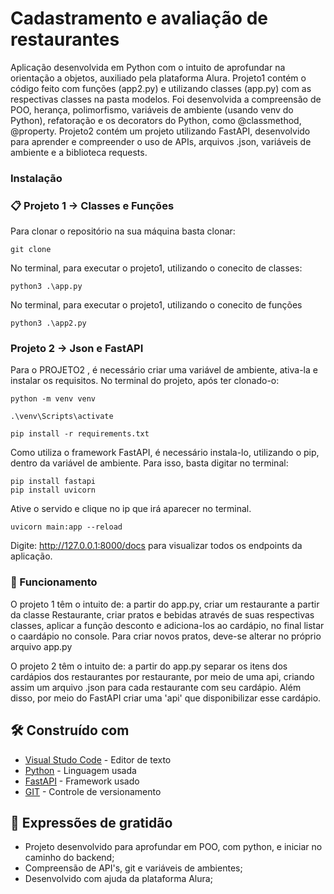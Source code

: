 # Cadastramento e avaliação de restaurantes

Aplicação desenvolvida em Python com o intuito de aprofundar na orientação a objetos, auxiliado pela plataforma Alura. 
Projeto1 contém o código feito com funções (app2.py) e utilizando classes (app.py) com as respectivas classes na pasta modelos. Foi desenvolvida a compreensão de POO, herança, polimorfismo, variáveis de ambiente (usando venv do Python), refatoração e os decorators do Python, como @classmethod, @property. 
Projeto2 contém um projeto utilizando FastAPI, desenvolvido para aprender e compreender o uso de APIs, arquivos .json, variáveis de ambiente e a biblioteca requests.

### Instalação
### 📋 Projeto 1 -> Classes e Funções

Para clonar o repositório na sua máquina basta clonar:
```
git clone 
```
No terminal, para executar o projeto1, utilizando o conecito de classes:
```
python3 .\app.py
```
No terminal, para executar o projeto1, utilizando o conecito de funções
```
python3 .\app2.py
```

### Projeto 2 -> Json e FastAPI

Para o PROJETO2 , é necessário criar uma variável de ambiente, ativa-la e instalar os requisitos.
No terminal do projeto, após ter clonado-o:
```
python -m venv venv
```
```
.\venv\Scripts\activate 
```
```
pip install -r requirements.txt 
```
Como utiliza o framework FastAPI, é necessário instala-lo, utilizando o pip, dentro da variável de ambiente. Para isso, basta digitar no terminal:
```
pip install fastapi
pip install uvicorn
```
Ative o servido e clique no ip que irá aparecer no terminal.
```
uvicorn main:app --reload
```
Digite: http://127.0.0.1:8000/docs para visualizar todos os endpoints da aplicação.

### 🔧 Funcionamento
O projeto 1 têm o intuito de: a partir do app.py, criar um restaurante a partir da classe Restaurante, criar pratos e bebidas através de suas respectivas classes, aplicar a função desconto e adiciona-los ao cardápio, no final listar o caardápio no console. Para criar novos pratos, deve-se alterar no próprio arquivo app.py

O projeto 2 têm o intuito de: a partir do app.py separar os itens dos cardápios dos restaurantes por restaurante, por meio de uma api, criando assim um arquivo .json para cada restaurante com seu cardápio.
Além disso, por meio do FastAPI criar uma 'api' que disponibilizar esse cardápio.


## 🛠️ Construído com

* [Visual Studo Code](https://code.visualstudio.com/) - Editor de texto 
* [Python](https://www.python.org/) - Linguagem usada
* [FastAPI](https://fastapi.tiangolo.com/) - Framework usado
* [GIT](https://git-scm.com/) - Controle de versionamento 

## 🎁 Expressões de gratidão

* Projeto desenvolvido para aprofundar em POO, com python, e iniciar no caminho do backend;
* Compreensão de API's, git e variáveis de ambientes;
* Desenvolvido com ajuda da plataforma Alura;